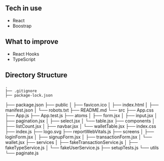 ## Tech in use
- React
- Boostrap

## What to improve
- React Hooks
- TypeScript

## Directory Structure
    .
    ├── .gitignore
    ├── package-lock.json
├── package.json
├── public
│   ├── favicon.ico
│   ├── index.html
│   ├── manifest.json
│   └── robots.txt
├── README.md
└── src
    ├── App.css
    ├── App.js
    ├── App.test.js
    ├── atoms
    │   ├── form.jsx
    │   ├── input.jsx
    │   ├── pagination.jsx
    │   ├── select.jsx
    │   └── table.jsx
    ├── components
    │   ├── listCount.jsx
    │   ├── navbar.jsx
    │   └── walletTable.jsx
    ├── index.css
    ├── index.js
    ├── logo.svg
    ├── reportWebVitals.js
    ├── screens
    │   ├── loginForm.jsx
    │   ├── signupForm.jsx
    │   ├── transactionForm.jsx
    │   └── wallet.jsx
    ├── services
    │   ├── fakeTransactionService.js
    │   ├── fakeTypeService.js
    │   └── fakeUserService.js
    ├── setupTests.js
    └── utils
        └── paginate.js
